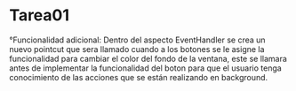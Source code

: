 # Tarea01


°Funcionalidad adicional: Dentro del aspecto EventHandler se crea un nuevo pointcut que sera llamado cuando a los botones se le asigne la funcionalidad para cambiar el color del fondo de la ventana, este se llamara antes de implementar la funcionalidad del boton para que el usuario tenga conocimiento de las acciones que se están realizando en background.
